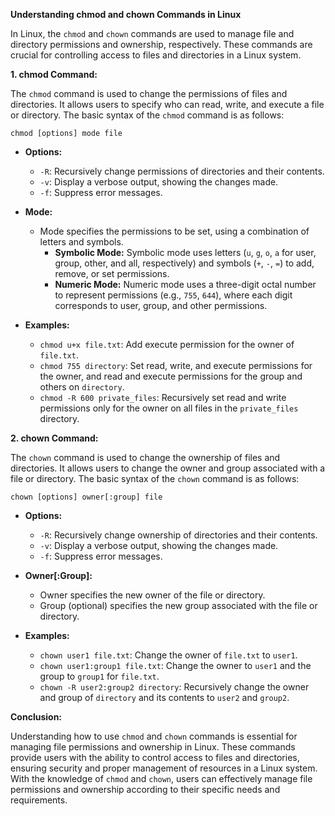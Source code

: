 **Understanding chmod and chown Commands in Linux**

In Linux, the `chmod` and `chown` commands are used to manage file and directory permissions and ownership, respectively. These commands are crucial for controlling access to files and directories in a Linux system.

**1. chmod Command:**

The `chmod` command is used to change the permissions of files and directories. It allows users to specify who can read, write, and execute a file or directory. The basic syntax of the `chmod` command is as follows:

```
chmod [options] mode file
```

- **Options:**
  - `-R`: Recursively change permissions of directories and their contents.
  - `-v`: Display a verbose output, showing the changes made.
  - `-f`: Suppress error messages.
  
- **Mode:**
  - Mode specifies the permissions to be set, using a combination of letters and symbols.
    - **Symbolic Mode:** Symbolic mode uses letters (`u`, `g`, `o`, `a` for user, group, other, and all, respectively) and symbols (`+`, `-`, `=`) to add, remove, or set permissions.
    - **Numeric Mode:** Numeric mode uses a three-digit octal number to represent permissions (e.g., `755`, `644`), where each digit corresponds to user, group, and other permissions.

- **Examples:**
  - `chmod u+x file.txt`: Add execute permission for the owner of `file.txt`.
  - `chmod 755 directory`: Set read, write, and execute permissions for the owner, and read and execute permissions for the group and others on `directory`.
  - `chmod -R 600 private_files`: Recursively set read and write permissions only for the owner on all files in the `private_files` directory.

**2. chown Command:**

The `chown` command is used to change the ownership of files and directories. It allows users to change the owner and group associated with a file or directory. The basic syntax of the `chown` command is as follows:

```
chown [options] owner[:group] file
```

- **Options:**
  - `-R`: Recursively change ownership of directories and their contents.
  - `-v`: Display a verbose output, showing the changes made.
  - `-f`: Suppress error messages.
  
- **Owner[:Group]:**
  - Owner specifies the new owner of the file or directory.
  - Group (optional) specifies the new group associated with the file or directory.
  
- **Examples:**
  - `chown user1 file.txt`: Change the owner of `file.txt` to `user1`.
  - `chown user1:group1 file.txt`: Change the owner to `user1` and the group to `group1` for `file.txt`.
  - `chown -R user2:group2 directory`: Recursively change the owner and group of `directory` and its contents to `user2` and `group2`.

**Conclusion:**

Understanding how to use `chmod` and `chown` commands is essential for managing file permissions and ownership in Linux. These commands provide users with the ability to control access to files and directories, ensuring security and proper management of resources in a Linux system. With the knowledge of `chmod` and `chown`, users can effectively manage file permissions and ownership according to their specific needs and requirements.